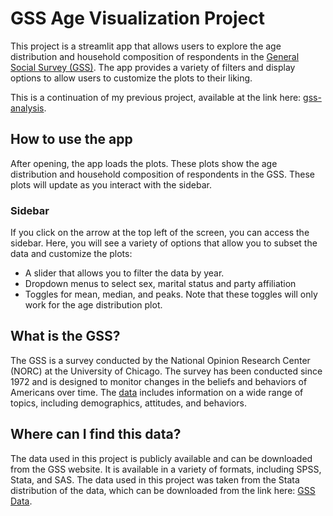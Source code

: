 # GSS Age Visualization Project

This project is a streamlit app that allows users to explore the age distribution and household composition of respondents in the [General Social Survey (GSS)](#what-is-the-gss). The app provides a variety of filters and display options to allow users to customize the plots to their liking.

This is a continuation of my previous project, available at the link here: [gss-analysis](https://github.com/eatsfrog/gss-analysis).

## How to use the app

After opening, the app loads the plots. These plots show the age distribution and household composition of respondents in the GSS. These plots will update as you interact with the sidebar.

### Sidebar

If you click on the arrow at the top left of the screen, you can access the sidebar. Here, you will see a variety of options that allow you to subset the data and customize the plots:

- A slider that allows you to filter the data by year.
- Dropdown menus to select sex, marital status and party affiliation
- Toggles for mean, median, and peaks. Note that these toggles will only work for the age distribution plot.

## What is the GSS?

The GSS is a survey conducted by the National Opinion Research Center (NORC) at the University of Chicago. The survey has been conducted since 1972 and is designed to monitor changes in the beliefs and behaviors of Americans over time. The [data](#where-can-i-find-this-data) includes information on a wide range of topics, including demographics, attitudes, and behaviors.

## Where can I find this data?

The data used in this project is publicly available and can be downloaded from the GSS website. It is available in a variety of formats, including SPSS, Stata, and SAS. The data used in this project was taken from the Stata distribution of the data, which can be downloaded from the link here: [GSS Data](https://gss.norc.org/us/en/gss/get-the-data.html).
